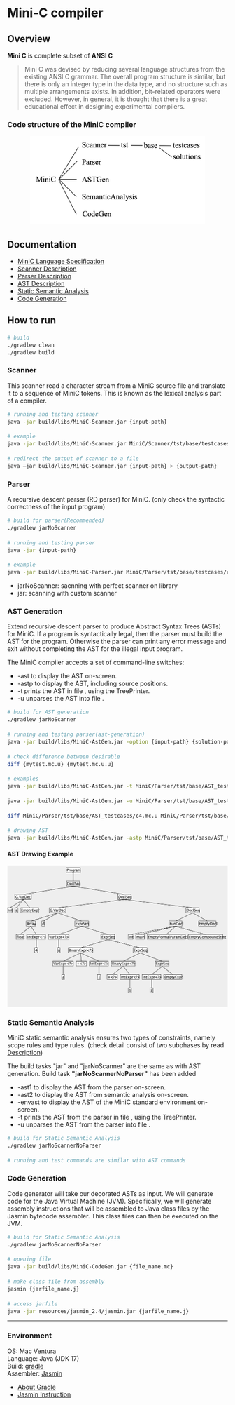 # Mini-C compiler

## Overview
**Mini C** is complete subset of **ANSI C**
> Mini C was devised by reducing several language structures from the existing ANSI C grammar. The overall program structure is similar, but there is only an integer type in the data type, and no structure such as multiple arrangements exists. In addition, bit-related operators were excluded. However, in general, it is thought that there is a great educational effect in designing experimental compilers.

### Code structure of the MiniC compiler
<p align="center">
  <img src="docs/img/code_structure.png" alt="drawing" width="400"/>
</p>

## Documentation
- [MiniC Language Specification](docs/minic_language_spec.md)
- [Scanner Description](docs/descriptions/scanner_description.md)
- [Parser Description](docs/descriptions/parser_description.md)
- [AST Description](docs/descriptions/ast_generation.md)
- [Static Semantic Analysis](docs/descriptions/static_semantic_analysis.md)
- [Code Generation](docs/descriptions/code_generation.md)

## How to run

```zsh
# build
./gradlew clean
./gradlew build
```


### Scanner
This scanner read a character stream from a MiniC source file and translate it to a sequence of MiniC tokens.
This is known as the lexical analysis part of a compiler.

```zsh
# running and testing scanner
java -jar build/libs/MiniC-Scanner.jar {input-path}

# example
java -jar build/libs/MiniC-Scanner.jar MiniC/Scanner/tst/base/testcases/c1.txt

# redirect the output of scanner to a file
java –jar build/libs/MiniC-Scanner.jar {input-path} > {output-path}
```


### Parser
A recursive descent parser (RD parser) for MiniC.
(only check the syntactic correctness of the input program)

```zsh
# build for parser(Recommended)
./gradlew jarNoScanner

# running and testing parser
java -jar {input-path}

# example
java -jar build/libs/MiniC-Parser.jar MiniC/Parser/tst/base/testcases/c1.txt
```
- jarNoScanner: sacnning with perfect scanner on library 
- jar: scanning with custom scanner


### AST Generation
Extend recursive descent parser to produce Abstract Syntax Trees (ASTs) for MiniC. 
If a program is syntactically legal, then the parser must build the AST for the program. Otherwise the parser can print any error message and exit without completing the AST for the illegal input program.

The MiniC compiler accepts a set of command-line switches:
- -ast to display the AST on-screen.
- -astp to display the AST, including source positions.
- -t <file> prints the AST in file <file>, using the TreePrinter.
- -u <file> unparses the AST into file <file>.

```zsh
# build for AST generation
./gradlew jarNoScanner

# running and testing parser(ast-generation)
java -jar build/libs/MiniC-AstGen.jar -option {input-path} {solution-path}

# check difference between desirable
diff {mytest.mc.u} {mytest.mc.u.u}

# examples
java -jar build/libs/MiniC-AstGen.jar -t MiniC/Parser/tst/base/AST_testcases/c3.mc.u MiniC/Parser/tst/base/AST_testcases/c3.mc

java -jar build/libs/MiniC-AstGen.jar -u MiniC/Parser/tst/base/AST_testcases/c3.mc.u MiniC/Parser/tst/base/AST_testcases/c3.mc

diff MiniC/Parser/tst/base/AST_testcases/c4.mc.u MiniC/Parser/tst/base/AST_testcases/c4.mc.u.u

# drawing AST 
java -jar build/libs/MiniC-AstGen.jar -astp MiniC/Parser/tst/base/AST_testcases/c3.mc.u
```

#### AST Drawing Example
<p align="center">
  <img src="docs/img/ast_example.png" alt="drawing" width="600"/>
</p>


### Static Semantic Analysis
MiniC static semantic analysis ensures two types of constraints, namely scope rules and type rules.
(check detail consist of two subphases by read [Description](docs/descriptions/static_semantic_analysis.md))

The build tasks "jar" and "jarNoScanner" are the same as with AST generation. Build task **"jarNoScannerNoParser"** has been added

- -ast1 to display the AST from the parser on-screen.
- -ast2 to display the AST from semantic analysis on-screen.
- -envast to display the AST of the MiniC standard environment on-screen.
- -t <file> prints the AST from the parser in file <file>, using the TreePrinter.
- -u <file> unparses the AST from the parser into file <file>.

```zsh
# build for Static Semantic Analysis
./gradlew jarNoScannerNoParser

# running and test commands are similar with AST commands
```


### Code Generation
Code generator will take our decorated ASTs as input. We will generate code for the Java Virtual Machine (JVM). Specifically, we will generate assembly instructions that will be assembled to Java class files by the Jasmin bytecode assembler. This class files can then be executed on the JVM.


```zsh
# build for Static Semantic Analysis
./gradlew jarNoScannerNoParser

# opening file
java -jar build/libs/MiniC-CodeGen.jar {file_name.mc}

# make class file from assembly
jasmin {jarfile_name.j}

# access jarfile
java -jar resources/jasmin_2.4/jasmin.jar {jarfile_name.j}
```


--- 
### Environment
OS: Mac Ventura  
Language: Java (JDK 17)  
Build: [gradle](https://gradle.org/)  
Assembler: [Jasmin](https://jasmine.github.io/index.html)

- [About Gradle](docs/about_gradle.md)
- [Jasmin Instruction](https://jasmin.sourceforge.net/instructions.html)